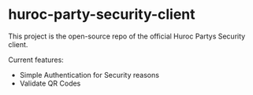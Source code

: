 # huroc-party-security-client

This project is the open-source repo of the official Huroc Partys Security client.

Current features:

- Simple Authentication for Security reasons
- Validate QR Codes
